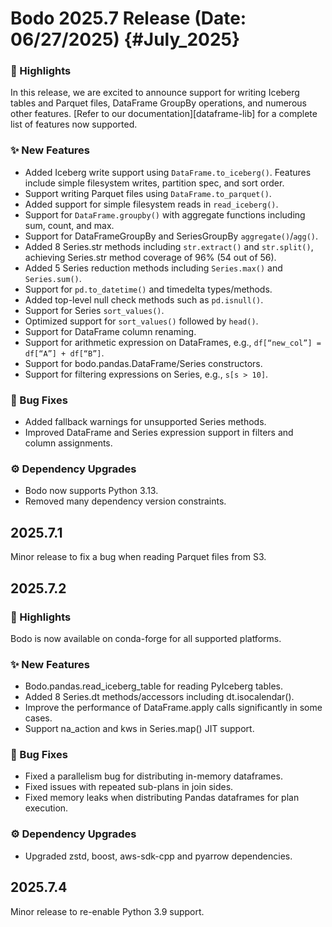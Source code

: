 # Bodo 2025.7 Release (Date: 06/27/2025) {#July_2025}

### 🎉 Highlights

In this release, we are excited to announce support for writing Iceberg tables and Parquet files, DataFrame GroupBy operations, and numerous other features. [Refer to our documentation][dataframe-lib] for a complete list of features now supported.

### ✨ New Features

- Added Iceberg write support using `DataFrame.to_iceberg()`. Features include simple filesystem writes, partition spec, and sort order.
- Support writing Parquet files using `DataFrame.to_parquet()`.
- Added support for simple filesystem reads in `read_iceberg()`.
- Support for `DataFrame.groupby()` with aggregate functions including sum, count, and max.
- Support for DataFrameGroupBy and SeriesGroupBy `aggregate()`/`agg()`.
- Added 8 Series.str methods including `str.extract()` and `str.split()`, achieving Series.str method coverage of 96% (54 out of 56).
- Added 5 Series reduction methods including `Series.max()` and `Series.sum()`.
- Support for `pd.to_datetime()` and timedelta types/methods.
- Added top-level null check methods such as `pd.isnull()`.
- Support for Series `sort_values()`.
- Optimized support for `sort_values()` followed by `head()`.
- Support for DataFrame column renaming.
- Support for arithmetic expression on DataFrames, e.g., `df[“new_col”] = df[“A”] + df[“B”]`.
- Support for bodo.pandas.DataFrame/Series constructors.
- Support for filtering expressions on Series, e.g., `s[s > 10]`.

### 🐛 Bug Fixes
- Added fallback warnings for unsupported Series methods.
- Improved DataFrame and Series expression support in filters and column assignments.

### ⚙️ Dependency Upgrades
- Bodo now supports Python 3.13.
- Removed many dependency version constraints.


## 2025.7.1
Minor release to fix a bug when reading Parquet files from S3.

## 2025.7.2

### 🎉 Highlights
Bodo is now available on conda-forge for all supported platforms.

### ✨ New Features
- Bodo.pandas.read_iceberg_table for reading PyIceberg tables.
- Added 8 Series.dt methods/accessors including dt.isocalendar().
- Improve the performance of DataFrame.apply calls significantly in some cases.
- Support na_action and kws in Series.map() JIT support.

### 🐛 Bug Fixes
- Fixed a parallelism bug for distributing in-memory dataframes.
- Fixed issues with repeated sub-plans in join sides.
- Fixed memory leaks when distributing Pandas dataframes for plan execution.

### ⚙️ Dependency Upgrades
- Upgraded zstd, boost, aws-sdk-cpp and pyarrow dependencies.

## 2025.7.4
Minor release to re-enable Python 3.9 support.
